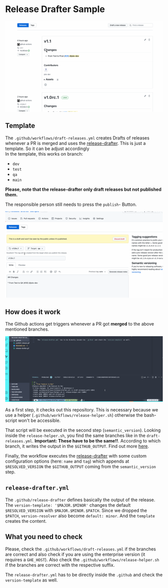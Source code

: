 # Release Drafter Sample

![release-drafter](./release-drafter.gif)

## Template

The `.github/workflows/draft-releases.yml` creates Drafts of releases whenever a PR is merged and uses the [release-drafter](https://github.com/release-drafter/release-drafter). This is just a template. So it can be adjust accordingly <br/>
In the template, this works on branch:

- `dev`
- `test`
- `qa`
- `main`

**Please, note that the release-drafter only draft releases but not published them.**

The responsible person still needs to press the `publish`- Button.

![publish-release](./publish-release.gif)

## How does it work

The Github actions get triggers whenever a PR got **merged** to the above mentioned branches.

![push-to-dev](./push-to-dev.gif)

As a first step, it checks out this repository. This is necessary because we use a helper (`.github/workflows/release-helper.sh`) otherwise the bash-script won't be accessible.

That script will be executed in the second step (`semantic_version`).
Looking inside the `release-helper.sh`, you find the same branches like in the `draft-releases.yml`. **Important: These have to be the same!!**.
According to which branch, it writes the output in the `$GITHUB_OUTPUT`. Find out more [here](https://github.blog/changelog/2022-10-11-github-actions-deprecating-save-state-and-set-output-commands/).

Finally, the workflow executes the [release-drafter](https://github.com/release-drafter/release-drafter) with some custom configuration options (here: `name` and `tag`) which appends at `$RESOLVED_VERSION` the `$GITHUB_OUTPUT` coming from the `semantic_version` step.

## `release-drafter.yml`

The `.github/release-drafter` defines basically the output of the release.
The `version-template: '$MAJOR.$MINOR'` changes the default `$RESOLVED_VERSION` with `$MAJOR.$MINOR.$PATCH`. Since we dropped the `$PATCH`, `version-resolver` also become `default: minor`.
And the `template` creates the content.

## What you need to check

Please, check the `.github/workflows/draft-releases.yml` if the branches are correct and also check if you are using the enterprise version (it requires a `GHE_HOST`).
Also check the `.github/workflows/release-helper.sh` if the branches are correct with the respective suffix. 

The `release-drafter.yml` has to be directly inside the `.github` and check the `version-template` as well.
